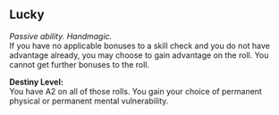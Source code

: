 ## Lucky

_Passive ability. Handmagic._  
If you have no applicable bonuses to a skill check and you do not have advantage already, you may choose to gain advantage on the roll. You cannot get further bonuses to the roll.

**Destiny Level:**  
You have A2 on all of those rolls. You gain your choice of permanent physical or permanent mental vulnerability.
